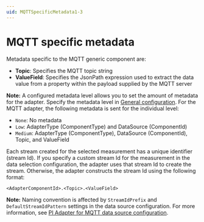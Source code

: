 ```yaml
---
uid: MQTTSpecificMetadata1-3
--- 
```


# MQTT specific metadata

Metadata specific to the MQTT generic component are:

- **Topic**: Specifies the MQTT topic string
- **ValueField**: Specifies the JsonPath expression used to extract the data value from a property within the payload supplied by the MQTT server

**Note:** A configured metadata level allows you to set the amount of metadata for the adapter. Specify the metadata level in [General configuration](xref:GeneralConfiguration). For the MQTT adapter, the following metadata is sent for the individual level:

<!--
Comments from Bo:
The following statements are only true for the genric MQTT component. Sparkplug B sends a different set of stream metadata. Simmlar to above, Thyag can help with the Sparkplug B specific topics. Also, we probably have to have two sub-sections to discuss the different behavior in metadata sending by two diffferent components.
-->
- `None`: No metadata
- `Low`: AdapterType (ComponentType) and DataSource (ComponentId)
- `Medium`: AdapterType (ComponentType), DataSource (ComponentId), Topic, and ValueField

Each stream created for the selected measurement has a unique identifier (stream Id). If you specify a custom stream Id for the measurement in the data selection configuration, the adapter uses that stream Id to create the stream. Otherwise, the adapter constructs the stream Id using the following format:
<!--
Comments from Bo:
The default stream Id patter listed below is true for the generic MQTT adapter but not the Sparkplug B component
The Default stream Id pattern for generic MQTT is:
<AdapterComponentId>.<Topic>.<ValueField>
The default stream Id pattern for MQTT Sparkplug B is:
<AdapterComponentId>.<Topic>.<MetricName>
Similarly, we may want to have two sub-sections to discuss all the difference including the items mentioned above
-->
```code
<AdapterComponentId>.<Topic>.<ValueField>
```

**Note:** Naming convention is affected by `StreamIdPrefix` and `DefaultStreamIdPattern` settings in the data source configuration. For more information, see [PI Adapter for MQTT data source configuration](xref:PIAdapterForMQTTDataSourceConfiguration).